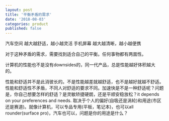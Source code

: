 ```yaml
---
layout: post
title: '平衡矛盾的需求'
date: '2018-08-03'
categories: product
published: false
---
```


汽车空间 越大越舒适，越小越灵活 
手机屏幕 越大越清晰，越小越便携 

对于这种矛盾的需求，需要找到适合自己的平衡。任何事物都有两面性。 

计算机的性能也不是没有downsides的，同一代产品，总是性能越好体积越大的。 

性能和舒适并不是此消彼长的。不是性能越差就越舒适，也不是越好就越不舒适。 
性能和舒适性不矛盾，不同人对舒适的要求不同。加速快是不是一种舒适呢？问题是，你自己想要怎样的舒适？是灵敏矫捷硬朗，还是平顺安稳放松？it depends on your preferences and needs. 取决于个人的偏好(自吸还是涡轮)和用途(市区还是赛道)。就像计算机，可以专品专用(平板，笔记本)，也可以all rounder(surface pro)，汽车也可以，问题是你的用途是什么？ 

